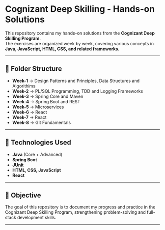 # Cognizant Deep Skilling - Hands-on Solutions

This repository contains my hands-on solutions from the **Cognizant Deep Skilling Program**.  
The exercises are organized week by week, covering various concepts in **Java, JavaScript, HTML, CSS, and related frameworks**.

---

## 📂 Folder Structure

- **Week-1** → Design Patterns and Principles, Data Structures and Algorithims
- **Week-2** → PL/SQL Programming, TDD and Logging Frameworks  
- **Week-3** → Spring Core and Maven  
- **Week-4** → Spring Boot and REST  
- **Week-5** → Microservices  
- **Week-6** → React  
- **Week-7** → React 
- **Week-8** → Git Fundamentals  

---

## 🚀 Technologies Used
- **Java** (Core + Advanced)
- **Spring Boot**
- **JUnit**
- **HTML, CSS, JavaScript**
- **React** 

---

## 🎯 Objective
The goal of this repository is to document my progress and practice in the Cognizant Deep Skilling Program, strengthening problem-solving and full-stack development skills.

---


